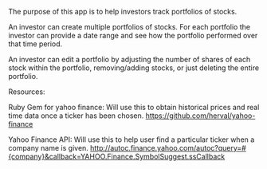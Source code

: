 
The purpose of this app is to help investors track portfolios of stocks.

An investor can create multiple portfolios of stocks.  For each portfolio the investor can provide a date range and see how the portfolio performed over that time period.

An investor can edit a portfolio by adjusting the number of shares of each stock within the portfolio, removing/adding stocks, or just deleting the entire portfolio.


Resources:

Ruby Gem for yahoo finance:
Will use this to obtain historical prices and real time data once a ticker has been chosen.
https://github.com/herval/yahoo-finance

Yahoo Finance API:
Will use this to help user find a particular ticker when a company name is given.
http://autoc.finance.yahoo.com/autoc?query=#{company}&callback=YAHOO.Finance.SymbolSuggest.ssCallback

